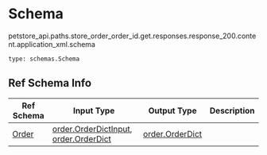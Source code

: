 # Schema
petstore_api.paths.store_order_order_id.get.responses.response_200.content.application_xml.schema
```
type: schemas.Schema
```

## Ref Schema Info
Ref Schema | Input Type | Output Type | Description
---------- | ---------- | ----------- | ------------
[Order](order.md) | [order.OrderDictInput](../../../../../../../components/schema/order.md#orderdictinput), [order.OrderDict](../../../../../../../components/schema/order.md#orderdict) | [order.OrderDict](../../../../../../../components/schema/order.md#orderdict) |
